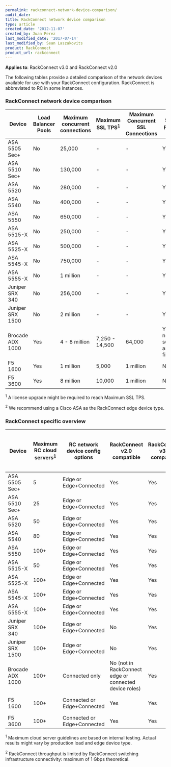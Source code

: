 ```yaml
---
permalink: rackconnect-network-device-comparison/
audit_date:
title: RackConnect network device comparison
type: article
created_date: '2012-11-07'
created_by: Juan Perez
last_modified_date: '2017-07-14'
last_modified_by: Sean Laszakovits
product: RackConnect
product_url: rackconnect
---
```


**Applies to**: RackConnect v3.0 and RackConnect v2.0

The following tables provide a detailed comparison of the network devices available for use with your RackConnect configuration. RackConnect is abbreviated to RC in some instances.

### RackConnect network device comparison

Device | Load Balancer Pools | Maximum concurrent connections | Maximum SSL TPS<sup>1</sup> | Maximum Concurrent SSL Connections | Stateful Firewall<sup>2</sup> | VPN Tunneling | High Availability Option
--- | --- | --- | --- | --- | --- | --- | --- 
ASA 5505 Sec+ | No | 25,000 | - | - | Yes | Yes | Yes
ASA 5510 Sec+ | No | 130,000 | - | - | Yes | Yes | Yes
ASA 5520 | No | 280,000 | - | - | Yes | Yes | Yes
ASA 5540 | No | 400,000 | - | - | Yes | Yes | Yes
ASA 5550 | No | 650,000 | - | - | Yes | Yes | Yes
ASA 5515-X | No | 250,000 | - | - | Yes | Yes | Yes
ASA 5525-X | No | 500,000 | - | - | Yes | Yes | Yes
ASA 5545-X | No | 750,000 | - | - | Yes | Yes | Yes
ASA 5555-X | No | 1 million | - | - | Yes | Yes | Yes
Juniper SRX 340 | No | 256,000 | - | - | Yes | Yes | Yes
Juniper SRX 1500 | No | 2 million | - | - | Yes | Yes | Yes
Brocade ADX 1000 | Yes | 4 - 8 million | 7,250 - 14,500 | 64,000 | Yes (but not supported as a firewall) | No | Yes
F5 1600 | Yes | 1 million | 5,000 | 1 million | No | No | Yes
F5 3600 | Yes | 8 million | 10,000 | 1 million | No | No | Yes

<sup>1</sup> A license upgrade might be required to reach Maximum SSL TPS.

<sup>2</sup> We recommend using a Cisco ASA as the RackConnect edge device type.

### RackConnect specific overview

Device | Maximum RC cloud servers<sup>1</sup> | RC network device config options | RackConnect v2.0 compatible | RackConnect v3.0 compatible | Maximum throughput<sup>2</sup> <br /> (Cloud<->Dedicated) <br /> (Cloud<->Internet)
--- | --- | --- | --- | --- | ---
ASA 5505 Sec+ | 5 | Edge or Edge+Connected | Yes | Yes | 150 Mbps
ASA 5510 Sec+ | 25 | Edge or Edge+Connected | Yes | Yes | 300 Mbps
ASA 5520 | 50 | Edge or Edge+Connected | Yes | Yes | 450 Mbps
ASA 5540 | 80 | Edge or Edge+Connected | Yes | Yes | 650 Mbps
ASA 5550 | 100+ | Edge or Edge+Connected | Yes | Yes | 1 Gbps
ASA 5515-X | 50 | Edge or Edge+Connected | Yes | Yes | 1.2 Gbps
ASA 5525-X | 100+ | Edge or Edge+Connected | Yes | Yes | 2 Gbps
ASA 5545-X | 100+ | Edge or Edge+Connected | Yes | Yes | 3 Gbps
ASA 5555-X | 100+ | Edge or Edge+Connected | Yes | Yes | 4 Gbps
Juniper SRX 340 | 100+ | Edge or Edge+Connected | No | Yes | 1 Gbps
Juniper SRX 1500 | 100+ | Edge or Edge+Connected | No | Yes | 5 Gbps
Brocade ADX 1000 |  100+ | Connected only | No (not in RackConnect edge or connected device roles)	| Yes	|  2-9 Gbps
F5 1600 | 100+ | Connected or Edge+Connected | Yes | Yes | In: 500 Mbps <br /> Out: 500 Mbps
F5 3600 | 100+ | Connected or Edge+Connected | Yes | Yes | In: 1 Gbps <br /> Out: 1 Gbps

<sup>1</sup> Maximum cloud server guidelines are based on internal testing. Actual results might vary by production load and edge device type.

<sup>2</sup> RackConnect throughput is limited by RackConnect switching infrastructure connectivity: maximum of 1 Gbps theoretical.
